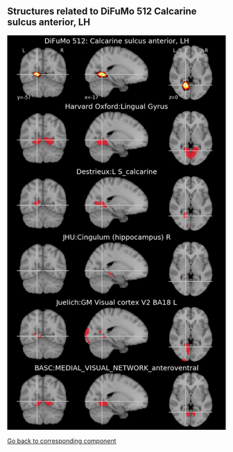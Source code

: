 


## Structures related to DiFuMo 512 Calcarine sulcus anterior, LH

![9](9.jpg "Structures related to DiFuMo 512 Calcarine sulcus anterior, LH")

[Go back to corresponding component](https://parietal-inria.github.io/DiFuMo/512/html/9.html)